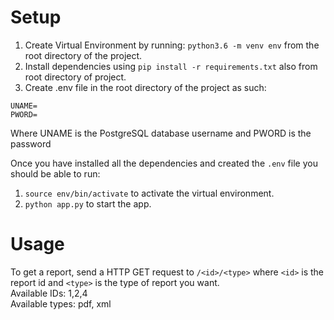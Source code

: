 # Setup
1. Create Virtual Environment by running: `python3.6 -m venv env` from the root directory of the project.        
2. Install dependencies using `pip install -r requirements.txt` also from root directory of project.   
3. Create .env file in the root directory of the project as such:
```
UNAME=
PWORD=
```   
Where UNAME is the PostgreSQL database username and PWORD is the password   

Once you have installed all the dependencies and created the `.env` file you should be able to run:   
1. `source env/bin/activate` to activate the virtual environment.       
2. `python app.py` to start the app.       

# Usage
To get a report, send a HTTP GET request to `/<id>/<type>` where `<id>` is the report id and `<type>` is the type of report you want.      
Available IDs: 1,2,4    
Available types: pdf, xml    